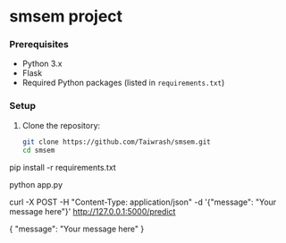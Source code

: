 # smsem project


### Prerequisites

- Python 3.x
- Flask
- Required Python packages (listed in `requirements.txt`)

### Setup

1. Clone the repository:
   ```sh
   git clone https://github.com/Taiwrash/smsem.git
   cd smsem


pip install -r requirements.txt

python app.py

curl -X POST -H "Content-Type: application/json" -d '{"message": "Your message here"}' http://127.0.0.1:5000/predict

{
  "message": "Your message here"
}
